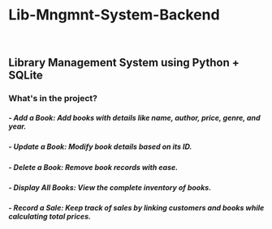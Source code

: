# Lib-Mngmnt-System-Backend
<br>
<h2>Library Management System using Python + SQLite</h2>
<h3> What's in the project? </h3>
<h5>- Add a Book: Add books with details like name, author, price, genre, and year.</h5>
<h5>- Update a Book: Modify book details based on its ID.</h5>
<h5>- Delete a Book: Remove book records with ease.</h5>
<h5>- Display All Books: View the complete inventory of books.</h5>
<h5>- Record a Sale: Keep track of sales by linking customers and books while calculating total prices.</h5>
